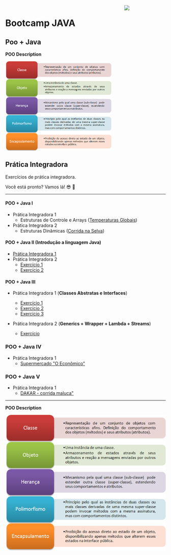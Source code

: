 <img src="https://i.ibb.co/M6nBBb0/mascote.png" align="right" width="130">

# Bootcamp JAVA

## Poo + Java

**POO Description**

<img src="https://raw.githubusercontent.com/JoseMateusLeva/java-camp/master/img/poo_description.png" align="center" width="333">

## Prática Integradora

Exercícios de prática integradora.

Você está pronto? Vamos lá! 😎 🤘

---

#### POO + Java I

- Prática Integradora 1
    - Estruturas de Controle e
      Arrays ([Temperaturas Globais](https://github.com/JoseMateusLeva/java-camp/tree/master/PooJava/PooJava1/temperatura))
- Prática Integradora 2
    - Estruturas
      Dinâmicas ([Corrida na Selva](https://github.com/JoseMateusLeva/java-camp/tree/master/PooJava/PooJava1/corrida))

#### POO + Java II (Introdução a linguagem Java)

- [Prática Integradora 1](https://github.com/JoseMateusLeva/java-camp/tree/master/PooJava/PooJava2/integradora1)
- Prática Integradora 2
    - [Exercício 1](https://github.com/JoseMateusLeva/java-camp/tree/master/PooJava/PooJava2/integradora2/exercicio1)
    - [Exercício 2](https://github.com/JoseMateusLeva/java-camp/tree/master/PooJava/PooJava2/integradora2/exercicio2)

#### POO + Java III

- Prática Integradora 1 (**Classes Abstratas e Interfaces**)
    - [Exercício 1](https://github.com/JoseMateusLeva/java-camp/tree/master/PooJava/PooJava3/integradora1/exercicio1)
    - [Exercício 2](https://github.com/JoseMateusLeva/java-camp/tree/master/PooJava/PooJava3/integradora1/exercicio2)
    - [Exercício 3](https://github.com/JoseMateusLeva/java-camp/tree/master/PooJava/PooJava3/integradora1/exercicio3)

- Prática Integradora 2 (**Generics + Wrapper + Lambda + Streams**)
  - [Exercício](https://github.com/JoseMateusLeva/java-camp/tree/master/PooJava/PooJava3/integradora2)

### POO + Java IV

- Prática Integradora 1
  - [Supermercado "O Econômico"](https://github.com/JoseMateusLeva/java-camp/tree/master/PooJava/PooJava4/integradora1)

### POO + Java V

- Prática Integradora 1
  - [DAKAR - corrida maluca"](https://github.com/JoseMateusLeva/java-camp/tree/master/PooJava/PooJava5/integradora1)

---

**POO Description**

![Alt text](../img/poo_description.png?raw=true "POO")